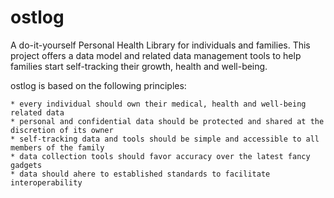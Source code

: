 # ostlog
A do-it-yourself Personal Health Library for individuals and families. This project offers a data model and related data management tools to help families start self-tracking their growth, health and well-being. 

ostlog is based on the following principles:

	* every individual should own their medical, health and well-being related data
	* personal and confidential data should be protected and shared at the discretion of its owner 
	* self-tracking data and tools should be simple and accessible to all members of the family 
	* data collection tools should favor accuracy over the latest fancy gadgets 
	* data should ahere to established standards to facilitate interoperability 

